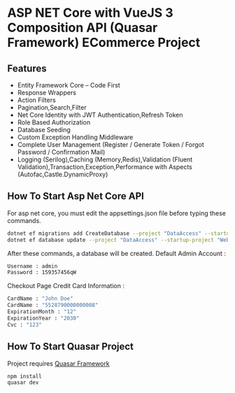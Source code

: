 # ASP NET Core with VueJS 3 Composition API (Quasar Framework) ECommerce Project

## Features
- Entity Framework Core – Code First 
- Response Wrappers
- Action Filters
- Pagination,Search,Filter
- Net Core Identity with JWT Authentication,Refresh Token
- Role Based Authorization
- Database Seeding
- Custom Exception Handling Middleware
- Complete User Management  (Register / Generate Token / Forgot Password / Confirmation Mail)
- Logging (Serilog),Caching (Memory,Redis),Validation (Fluent Validation),Transaction,Exception,Performance with Aspects (Autofac,Castle.DynamicProxy)

## How To Start Asp Net Core API

For asp net core, you must edit the appsettings.json file before typing these commands. 

```sh
dotnet ef migrations add CreateDatabase --project "DataAccess" --startup-project "WebAPI"
dotnet ef database update --project "DataAccess" --startup-project "WebAPI"
```
After these commands, a database will be created. 
Default Admin Account : 

```sh
Username : admin
Password : 159357456qW
```

Checkout Page Credit Card Information : 

```sh
CardName : "John Doe"
CardName : "5528790000000008"
ExpirationMonth : "12"
ExpirationYear : "2030"
Cvc : "123"
```

## How To Start Quasar Project

Project requires [Quasar Framework](https://quasar.dev) 


```sh
npm install
quasar dev
```



